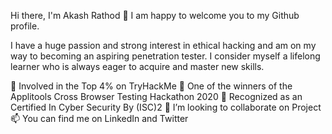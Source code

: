 
Hi there, I'm Akash Rathod 👋
I am happy to welcome you to my Github profile.

I have a huge passion and strong interest in ethical hacking and am on my way to becoming an aspiring penetration tester. I consider myself a lifelong learner who is always eager to acquire and master new skills.

💯 Involved in the Top 4% on TryHackMe
📣 One of the winners of the Applitools Cross Browser Testing Hackathon 2020
📘 Recognized as an Certified In Cyber Security By (ISC)2
💞️ I’m looking to collaborate on Project
📫 You can find me on LinkedIn and Twitter
